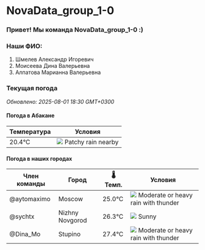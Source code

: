 # NovaData_group_1-0
### Привет! Мы команда NovaData_group_1-0 :)

### Наши ФИО:
1. Шмелев Александр Игоревич
2. Моисеева Дина Валерьевна
3. Алпатова Марианна Валерьевна

### Текущая погода
<!-- WEATHER:START -->
_Обновлено: 2025-08-01 18:30 GMT+0300_

#### Погода в Абакане

| Температура | Условия |
|-------------|----------|
| 20.4°C     | ![](https://cdn.weatherapi.com/weather/64x64/night/176.png) Patchy rain nearby |

#### Погода в наших городах

| Член команды  | Город               | 🌡️ Темп.  | Условия          |
|---------------|---------------------|-----------|--------------------|
| @aytomaximo    | Moscow              |   25.0°C | ![](https://cdn.weatherapi.com/weather/64x64/day/389.png) Moderate or heavy rain with thunder |
| @sychtx        | Nizhny Novgorod     |   26.3°C | ![](https://cdn.weatherapi.com/weather/64x64/day/113.png) Sunny        |
| @Dina_Mo       | Stupino             |   27.4°C | ![](https://cdn.weatherapi.com/weather/64x64/day/389.png) Moderate or heavy rain with thunder |

<!-- WEATHER:END -->
